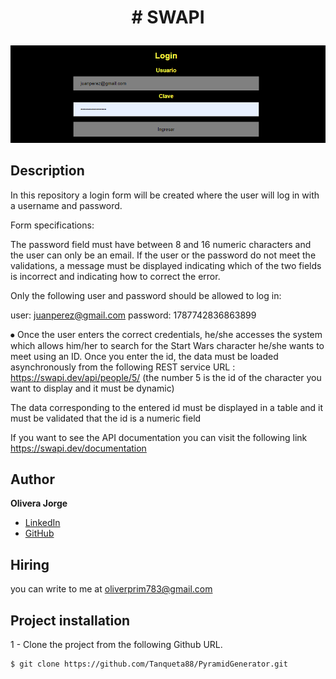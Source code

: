 <h1 align="center">
  <p align="center"># SWAPI</p>
</h1>

<p align="center">
  <img src="https://github.com/TanqDev88/SWAPI/blob/main/login.png" alt="Image text">
</p>

## Description
In this repository a login form will be created where the user will log in with a username and password.

Form specifications:

The password field must have between 8 and 16 numeric characters and the user can only be an email. If the user or the password do not meet the validations, a message must be displayed indicating which of the two fields is incorrect and indicating how to correct the error.

Only the following user and password should be allowed to log in:

user: juanperez@gmail.com
password: 1787742836863899

⦁ Once the user enters the correct credentials, he/she accesses the system which allows him/her to search for the Start Wars character he/she wants to meet using an ID.
Once you enter the id, the data must be loaded asynchronously from the following REST service
URL : https://swapi.dev/api/people/5/ (the number 5 is the id of the character you want to display and it must be dynamic)

The data corresponding to the entered id must be displayed in a table and it must be validated that the id is a numeric field

If you want to see the API documentation you can visit the following link
https://swapi.dev/documentation


## Author
**Olivera Jorge**

* [LinkedIn](https://www.linkedin.com/in/jorge-daniel-olivera-12264a195/)
* [GitHub](https://github.com/TanqDev88)

## Hiring
you can write to me at oliverprim783@gmail.com

<a name="installation"></a>    
## Project installation
1 - Clone the project from the following Github URL. 
```
$ git clone https://github.com/Tanqueta88/PyramidGenerator.git

```
